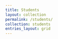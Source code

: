 ```yaml
---
title: Students
layout: collection
permalink: /students/
collection: students
entries_layout: grid
---
```


